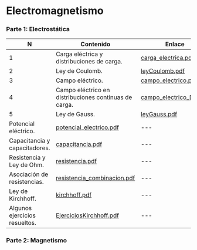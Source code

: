# Electromagnetismo

### Parte 1: Electrostática

| N | Contenido | Enlace | Actualizado |
| --- | --- | --- | -- |
| 1 | Carga eléctrica y distribuciones de carga. | [carga_electrica.pdf](Files/electromagnetismo/carga_electrica.pdf) | Dic2021 |
| 2 | Ley de Coulomb. | [leyCoulomb.pdf](Files/electromagnetismo/leyCoulomb.pdf) | Dic2021 |
| 3 | Campo eléctrico. | [campo_electrico.pdf](Files/electromagnetismo/campo_electrico.pdf) | Dic2021 |
| 4 | Campo eléctrico en distribuciones continuas de carga. | [campo_electrico_DC.pdf](Files/electromagnetismo/campo_electrico_DC.pdf) | Dic2021 |
| 5 | Ley de Gauss. | [leyGauss.pdf](Files/electromagnetismo/leyGauss.pdf) | Dic2021 |
| Potencial eléctrico. | [potencial_electrico.pdf](Files/electromagnetismo/potencial_electrico.pdf) | --- |
| Capacitancia y capacitadores. | [capacitancia.pdf](Files/electromagnetismo/capacitancia.pdf) | --- |
| Resistencia y Ley de Ohm. | [resistencia.pdf](Files/electromagnetismo/resistencia.pdf) | --- |
| Asociación de resistencias. | [resistencia_combinacion.pdf](Files/electromagnetismo/resistencia_combinacion.pdf) | --- |
| Ley de Kirchhoff. | [kirchhoff.pdf](Files/electromagnetismo/kirchhoff.pdf) | --- |
| Algunos ejercicios resueltos. | [EjerciciosKirchhoff.pdf](Files/electromagnetismo/EjerciciosKirchhoff.pdf) | --- |

### Parte 2: Magnetismo
